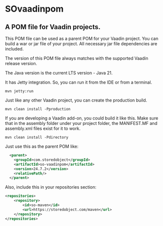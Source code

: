 # SOvaadinpom
## A POM file for Vaadin projects.

This POM file can be used as a parent POM for your Vaadin project.
You can build a war or jar file of your project.
All necessary jar file dependencies are included.

The version of this POM file always matches with the supported Vaadin release version.

The Java version is the current LTS version - Java 21.

It has Jetty integration. So, you can run it from the IDE or from a terminal.
```shell
mvn jetty:run
```

Just like any other Vaadin project, you can create the production build.
```shell
mvn clean install -Pproduction
```

If you are developing a Vaadin add-on, you could build it like this. Make sure that in the assembly folder under your
project folder, the MANIFEST.MF and assembly.xml files exist for it to work.
```shell
mvn clean install -Pdirectory
```

Just use this as the parent POM like:
```xml
  <parent>
    <groupId>com.storedobject</groupId>
    <artifactId>so-vaadinpom</artifactId>
    <version>24.7.2</version>
    <relativePath/>
  </parent>
```
Also, include this in your repositories section:
```xml
<repositories>
    <repository>
        <id>so-maven</id>
        <url>https://storedobject.com/maven</url>
    </repository>
</repositories>
```